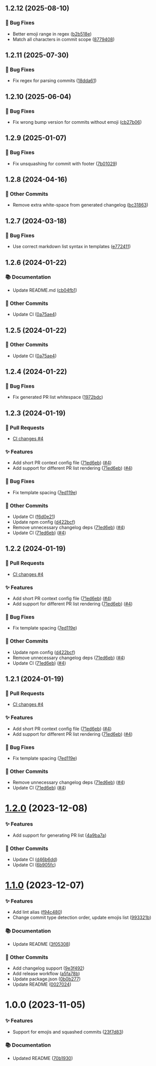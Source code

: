 ## 1.2.12 (2025-08-10)

### 🐛 Bug Fixes

- Better emoji range in regex ([b2b518e](https://github.com/localazy/conventional-changelog-preset/commit/b2b518e))
- Match all characters in commit scope ([8779408](https://github.com/localazy/conventional-changelog-preset/commit/8779408))

## 1.2.11 (2025-07-30)

### 🐛 Bug Fixes

- Fix regex for parsing commits ([18dda61](https://github.com/localazy/conventional-changelog-preset/commit/18dda61))

## 1.2.10 (2025-06-04)

### 🐛 Bug Fixes

- Fix wrong bump version for commits without emoji ([cb27b06](https://github.com/localazy/conventional-changelog-preset/commit/cb27b06))

## 1.2.9 (2025-01-07)

### 🐛 Bug Fixes

- Fix unsquashing for commit with footer ([7b01029](https://github.com/localazy/conventional-changelog-preset/commit/7b01029))

## 1.2.8 (2024-04-16)



### 🧰 Other Commits

- Remove extra white-space from generated changelog ([bc31863](https://github.com/localazy/conventional-changelog-preset/commit/bc31863))

## 1.2.7 (2024-03-18)



### 🐛 Bug Fixes

- Use correct markdown list syntax in templates ([e772411](https://github.com/localazy/conventional-changelog-preset/commit/e772411))

## 1.2.6 (2024-01-22)



### 📚 Documentation

* Update README.md ([cb04fb1](https://github.com/localazy/conventional-changelog-preset/commit/cb04fb1))


### 🧰 Other Commits

* Update CI ([0a75ae4](https://github.com/localazy/conventional-changelog-preset/commit/0a75ae4))

## 1.2.5 (2024-01-22)



### 🧰 Other Commits

* Update CI ([0a75ae4](https://github.com/localazy/conventional-changelog-preset/commit/0a75ae4))

## 1.2.4 (2024-01-22)



### 🐛 Bug Fixes

* Fix generated PR list whitespace ([1972bdc](https://github.com/localazy/conventional-changelog-preset/commit/1972bdc))

## 1.2.3 (2024-01-19)

### 🔀 Pull Requests

* [CI changes #4](https://github.com/localazy/conventional-changelog-preset/pull/4)


### ✨ Features

* Add short PR context config file ([71ed6eb](https://github.com/localazy/conventional-changelog-preset/commit/71ed6eb)) ([#4](https://github.com/localazy/conventional-changelog-preset/pull/4))
* Add support for different PR list rendering ([71ed6eb](https://github.com/localazy/conventional-changelog-preset/commit/71ed6eb)) ([#4](https://github.com/localazy/conventional-changelog-preset/pull/4))


### 🐛 Bug Fixes

* Fix template spacing ([7ed119e](https://github.com/localazy/conventional-changelog-preset/commit/7ed119e))


### 🧰 Other Commits

* Update CI ([f6d0e21](https://github.com/localazy/conventional-changelog-preset/commit/f6d0e21))
* Update npm config ([d422bcf](https://github.com/localazy/conventional-changelog-preset/commit/d422bcf))
* Remove unnecessary changelog deps ([71ed6eb](https://github.com/localazy/conventional-changelog-preset/commit/71ed6eb)) ([#4](https://github.com/localazy/conventional-changelog-preset/pull/4))
* Update CI ([71ed6eb](https://github.com/localazy/conventional-changelog-preset/commit/71ed6eb)) ([#4](https://github.com/localazy/conventional-changelog-preset/pull/4))

## 1.2.2 (2024-01-19)

### 🔀 Pull Requests

* [CI changes #4](https://github.com/localazy/conventional-changelog-preset/pull/4)


### ✨ Features

* Add short PR context config file ([71ed6eb](https://github.com/localazy/conventional-changelog-preset/commit/71ed6eb)) ([#4](https://github.com/localazy/conventional-changelog-preset/pull/4))
* Add support for different PR list rendering ([71ed6eb](https://github.com/localazy/conventional-changelog-preset/commit/71ed6eb)) ([#4](https://github.com/localazy/conventional-changelog-preset/pull/4))


### 🐛 Bug Fixes

* Fix template spacing ([7ed119e](https://github.com/localazy/conventional-changelog-preset/commit/7ed119e))


### 🧰 Other Commits

* Update npm config ([d422bcf](https://github.com/localazy/conventional-changelog-preset/commit/d422bcf))
* Remove unnecessary changelog deps ([71ed6eb](https://github.com/localazy/conventional-changelog-preset/commit/71ed6eb)) ([#4](https://github.com/localazy/conventional-changelog-preset/pull/4))
* Update CI ([71ed6eb](https://github.com/localazy/conventional-changelog-preset/commit/71ed6eb)) ([#4](https://github.com/localazy/conventional-changelog-preset/pull/4))

## 1.2.1 (2024-01-19)

### 🔀 Pull Requests

* [CI changes #4](https://github.com/localazy/conventional-changelog-preset/pull/4)


### ✨ Features

* Add short PR context config file ([71ed6eb](https://github.com/localazy/conventional-changelog-preset/commit/71ed6eb)) ([#4](https://github.com/localazy/conventional-changelog-preset/pull/4))
* Add support for different PR list rendering ([71ed6eb](https://github.com/localazy/conventional-changelog-preset/commit/71ed6eb)) ([#4](https://github.com/localazy/conventional-changelog-preset/pull/4))


### 🐛 Bug Fixes

* Fix template spacing ([7ed119e](https://github.com/localazy/conventional-changelog-preset/commit/7ed119e))


### 🧰 Other Commits

* Remove unnecessary changelog deps ([71ed6eb](https://github.com/localazy/conventional-changelog-preset/commit/71ed6eb)) ([#4](https://github.com/localazy/conventional-changelog-preset/pull/4))
* Update CI ([71ed6eb](https://github.com/localazy/conventional-changelog-preset/commit/71ed6eb)) ([#4](https://github.com/localazy/conventional-changelog-preset/pull/4))

# [1.2.0](https://github.com/localazy/conventional-changelog-preset/compare/1.1.0...1.2.0) (2023-12-08)

### ✨ Features

* Add support for generating PR list ([4a9ba7a](https://github.com/localazy/conventional-changelog-preset/commit/4a9ba7a))


### 🧰 Other Commits

* Update CI ([d46b6dd](https://github.com/localazy/conventional-changelog-preset/commit/d46b6dd))
* Update CI ([6b905fc](https://github.com/localazy/conventional-changelog-preset/commit/6b905fc))

# [1.1.0](https://github.com/localazy/conventional-changelog-preset/compare/1.0.0...1.1.0) (2023-12-07)

### ✨ Features

* Add lint alias ([f94c480](https://github.com/localazy/conventional-changelog-preset/commit/f94c480))
* Change commit type detection order, update emojis list ([993321b](https://github.com/localazy/conventional-changelog-preset/commit/993321b))


### 📚 Documentation

* Update README ([3f05308](https://github.com/localazy/conventional-changelog-preset/commit/3f05308))


### 🧰 Other Commits

* Add changelog support ([9e3f492](https://github.com/localazy/conventional-changelog-preset/commit/9e3f492))
* Add release workflow ([a5fa78b](https://github.com/localazy/conventional-changelog-preset/commit/a5fa78b))
* Update package.json ([0b0b277](https://github.com/localazy/conventional-changelog-preset/commit/0b0b277))
* Update README ([0027024](https://github.com/localazy/conventional-changelog-preset/commit/0027024))

# 1.0.0 (2023-11-05)

### ✨ Features

* Support for emojis and squashed commits ([23f7d83](https://github.com/localazy/conventional-changelog-preset/commit/23f7d83))


### 📚 Documentation

* Updated README ([70b1930](https://github.com/localazy/conventional-changelog-preset/commit/70b1930))

